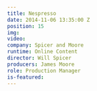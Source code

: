 ```yaml
---
title: Nespresso
date: 2014-11-06 13:35:00 Z
position: 15
img: 
video: 
company: Spicer and Moore
runtime: Online Content
director: Will Spicer
producers: James Moore
role: Production Manager
is-featured: 
---
```


